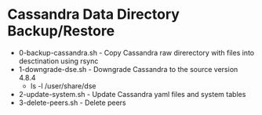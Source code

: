 Cassandra Data Directory Backup/Restore
=======================================

* 0-backup-cassandra.sh - Copy Cassandra raw direrectory with files into desctination using rsync
* 1-downgrade-dse.sh - Downgrade Cassandra to the source version 4.8.4 
  * ls -l /user/share/dse
* 2-update-system.sh - Update Cassandra yaml files and system tables
* 3-delete-peers.sh - Delete peers
